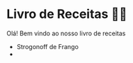# Livro de Receitas :man_cook:



Olá! Bem vindo ao nosso livro de receitas 

- Strogonoff de Frango
- 
